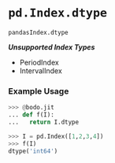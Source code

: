 # `pd.Index.dtype`

`pandasIndex.dtype`

***Unsupported Index Types***

- PeriodIndex
- IntervalIndex

### Example Usage

```py
>>> @bodo.jit
... def f(I):
...   return I.dtype

>>> I = pd.Index([1,2,3,4])
>>> f(I)
dtype('int64')
```
